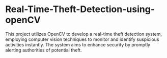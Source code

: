 # Real-Time-Theft-Detection-using-openCV

This project utilizes OpenCV to develop a real-time theft detection system, employing computer vision techniques to monitor and identify suspicious activities instantly. The system aims to enhance security by promptly alerting authorities of potential theft.
